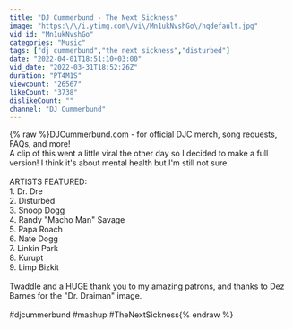 ```yaml
---
title: "DJ Cummerbund - The Next Sickness"
image: "https:\/\/i.ytimg.com\/vi\/Mn1ukNvshGo\/hqdefault.jpg"
vid_id: "Mn1ukNvshGo"
categories: "Music"
tags: ["dj cummerbund","the next sickness","disturbed"]
date: "2022-04-01T18:51:10+03:00"
vid_date: "2022-03-31T18:52:26Z"
duration: "PT4M1S"
viewcount: "26567"
likeCount: "3738"
dislikeCount: ""
channel: "DJ Cummerbund"
---
```

{% raw %}DJCummerbund.com - for official DJC merch, song requests, FAQs, and more!<br />A clip of this went a little viral the other day so I decided to make a full version! I think it's about mental health but I'm still not sure.<br /><br />ARTISTS FEATURED:<br />1. Dr. Dre<br />2. Disturbed<br />3. Snoop Dogg<br />4. Randy &quot;Macho Man&quot; Savage<br />5. Papa Roach<br />6. Nate Dogg<br />7. Linkin Park<br />8. Kurupt<br />9. Limp Bizkit<br /><br />Twaddle and a HUGE thank you to my amazing patrons, and thanks to Dez Barnes for the &quot;Dr. Draiman&quot; image.<br /><br />#djcummerbund​​ #mashup​​ #TheNextSickness{% endraw %}
